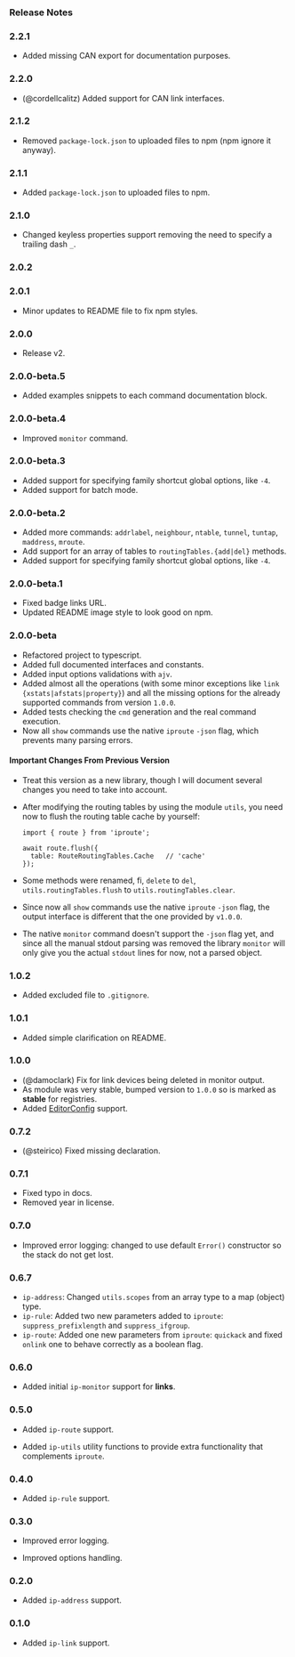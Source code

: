 ### Release Notes

### 2.2.1

- Added missing CAN export for documentation purposes.

### 2.2.0

- (@cordellcalitz) Added support for CAN link interfaces.

### 2.1.2

- Removed `package-lock.json` to uploaded files to npm (npm ignore it anyway).

### 2.1.1

- Added `package-lock.json` to uploaded files to npm.

### 2.1.0

- Changed keyless properties support removing the need to specify a trailing dash `_`.

### 2.0.2
### 2.0.1

- Minor updates to README file to fix npm styles.

### 2.0.0

- Release v2.

### 2.0.0-beta.5

- Added examples snippets to each command documentation block.

### 2.0.0-beta.4

- Improved `monitor` command.

### 2.0.0-beta.3

- Added support for specifying family shortcut global options, like `-4`.
- Added support for batch mode.

### 2.0.0-beta.2

- Added more commands: `addrlabel`, `neighbour`, `ntable`, `tunnel`, `tuntap`, `maddress`, `mroute`.
- Add support for an array of tables to `routingTables.{add|del}` methods.
- Added support for specifying family shortcut global options, like `-4`.

### 2.0.0-beta.1

- Fixed badge links URL.
- Updated README image style to look good on npm.

### 2.0.0-beta

- Refactored project to typescript.
- Added full documented interfaces and constants.
- Added input options validations with `ajv`. 
- Added almost all the operations (with some minor exceptions like `link {xstats|afstats|property}`) and all 
  the missing options for the already supported commands from version `1.0.0`. 
- Added tests checking the `cmd` generation and the real command execution.
- Now all `show` commands use the native `iproute` `-json` flag, which prevents many parsing errors.

#### Important Changes From Previous Version

- Treat this version as a new library, though I will document several changes you need to take into account.
- After modifying the routing tables by using the module `utils`, you need now to flush the routing table cache by yourself:
    
      import { route } from 'iproute';

      await route.flush({
        table: RouteRoutingTables.Cache   // 'cache'
      });

- Some methods were renamed, fi, `delete` to `del`, `utils.routingTables.flush` to `utils.routingTables.clear`.
- Since now all `show` commands use the native `iproute` `-json` flag, the output interface is different that the one
  provided by `v1.0.0`.
- The native `monitor` command doesn't support the `-json` flag yet, and since all the manual stdout parsing was removed
  the library `monitor` will only give you the actual `stdout` lines for now, not a parsed object.

### 1.0.2

- Added excluded file to `.gitignore`.

### 1.0.1

- Added simple clarification on README.

### 1.0.0

- (@damoclark) Fix for link devices being deleted in monitor output.
- As module was very stable, bumped version to `1.0.0` so is marked as
  **stable** for registries.
- Added [EditorConfig](http://editorconfig.org/) support.

### 0.7.2

- (@steirico) Fixed missing declaration.

### 0.7.1

- Fixed typo in docs.
- Removed year in license.
 
### 0.7.0

- Improved error logging: changed to use default `Error()` constructor so the stack
 do not get lost.

### 0.6.7

- `ip-address`: Changed `utils.scopes` from an array type to a map (object) type.
- `ip-rule`: Added two new parameters added to `iproute`: `suppress_prefixlength` and `suppress_ifgroup`.
- `ip-route`: Added one new parameters from `iproute`: `quickack` and fixed `onlink` one to behave correctly as a boolean flag.

### 0.6.0

- Added initial `ip-monitor` support for **links**.

### 0.5.0

- Added `ip-route` support.

- Added `ip-utils` utility functions to provide extra functionality that complements `iproute`.

### 0.4.0

- Added `ip-rule` support.

### 0.3.0

- Improved error logging.

- Improved options handling.

### 0.2.0

- Added `ip-address` support.

### 0.1.0

- Added `ip-link` support.